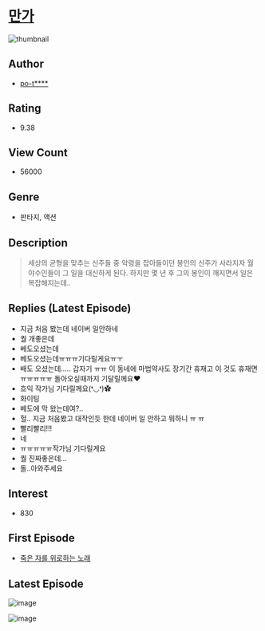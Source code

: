 # [만가](https://comic.naver.com/bestChallenge/list?titleId=733062)
![thumbnail](https://image-comic.pstatic.net/user_contents_data/challenge_comic/2019/08/21/327597/thumbnail_202x1646e203d88_05b4_4e91_90f7_3ad100cdc6a8_00002019.JPEG)

## Author
- [po-t****](https://comic.naver.com/artistTitle?id=327597)

## Rating
- 9.38

## View Count
- 56000

## Genre
- 판타지, 액션

## Description
> 세상의 균형을 맞추는 신주들 중 악령을 잡아들이던 봉인의 신주가 사라지자 월야수인들이 그 일을 대신하게 된다. 하지만 몇 년 후 그의 봉인이 깨지면서 일은 복잡해지는데..

## Replies (Latest Episode)
- 지금 처음 봤는데 네이버 일안하네
- 퀄 개좋은데
- 베도오셨는데
- 베도오셨는데ㅠㅠㅠ기다릴게요ㅠㅜ
- 배도 오셨는데..... 갑자기 ㅠㅠ 이 동네에 마법약사도 장기간 휴재고 이 것도 휴재면 ㅠㅠㅠㅠㅠ 돌아오실때까지 기달릴께요♥
- 흐익 작가님 기다릴께요(❛◡❛)✿
- 화이팅
- 베도에 막 왔는데여?..
- 헐.. 지금 처음봤고 대작인듯 한데 네이버 일 안하고 뭐하니 ㅠ ㅠ
- 빨리빨리!!!
- 네
- ㅠㅠㅠㅠㅠ작가님 기다릴게요
- 퀄 진짜좋은데...
- 돌..아와주세요

## Interest
- 830

## First Episode
- [죽은 자를 위로하는 노래](https://comic.naver.com/bestChallenge/detail?titleId=733062&no=1)

## Latest Episode
![image](https://image-comic.pstatic.net/user_contents_data/challenge_comic/2019/10/08/327597/upload_7149802380255637602.jpeg)

![image](https://image-comic.pstatic.net/user_contents_data/challenge_comic/2019/10/08/327597/upload_3834360101291046965.jpeg)
